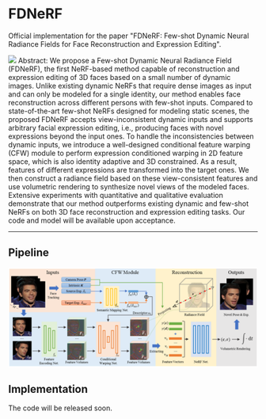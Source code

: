 # FDNeRF
Official implementation for the paper "FDNeRF: Few-shot Dynamic Neural Radiance Fields for Face Reconstruction and Expression Editing".

<img src='https://github.com/FDNeRF/FDNeRF.github.io/blob/main/static/images/teaser.png'>
Abstract: We propose a Few-shot Dynamic Neural Radiance Field (FDNeRF), the first NeRF-based method capable of reconstruction and expression editing of 3D faces based on a small number of dynamic images. Unlike existing dynamic NeRFs that require dense images as input and can only be modeled for a single identity, our method enables face reconstruction across different persons with few-shot inputs. Compared to state-of-the-art few-shot NeRFs designed for modeling static scenes, the proposed FDNeRF accepts view-inconsistent dynamic inputs and supports arbitrary facial expression editing, i.e., producing faces with novel expressions beyond the input ones. To handle the inconsistencies between dynamic inputs, we introduce a well-designed conditional feature warping (CFW) module to perform expression conditioned warping in 2D feature space, which is also identity adaptive and 3D constrained. As a result, features of different expressions are transformed into the target ones. We then construct a radiance field based on these view-consistent features and use volumetric rendering to synthesize novel views of the modeled faces. Extensive experiments with quantitative and qualitative evaluation demonstrate that our method outperforms existing dynamic and few-shot NeRFs on both 3D face reconstruction and expression editing tasks. Our code and model will be available upon acceptance.


---

## Pipeline
<img src='https://github.com/FDNeRF/FDNeRF.github.io/blob/main/static/images/pipeline_v4.png'>


## Implementation
The code will be released soon.
